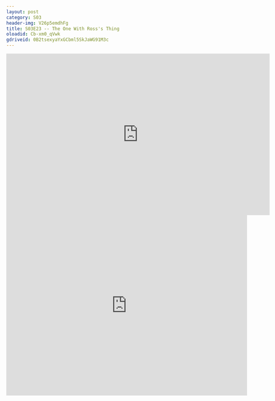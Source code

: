 ```yaml
---
layout: post 
category: S03 
header-img: V26p5emdhFg 
title: S03E23 -- The One With Ross's Thing 
oloadid: Cb-xm0_qVwk 
gdriveid: 0B2tsexyaYxGCbml5SkJaWG91M3c 
--- 
```

<!--more--> 
<iframe src='https://openload.co/embed/Cb-xm0_qVwk/' width='700' height='430' frameborder='0' scrolling='no' allowfullscreen='allowfullscreen'></iframe> 
<iframe src='https://drive.google.com/file/d/0B2tsexyaYxGCbml5SkJaWG91M3c/preview' width='640' height='480' frameborder='0' scrolling='no' allowfullscreen='allowfullscreen'></iframe> 